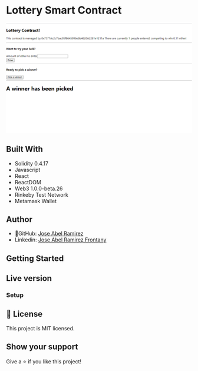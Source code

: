 # Lottery Smart Contract

![screenshot](./app_screenshot.png)

## Built With

- Solidity 0.4.17
- Javascript
- React
- ReactDOM
- Web3 1.0.0-beta.26
- Rinkeby Test Network
- Metamask Wallet

## Author

- 👤GitHub: [Jose Abel Ramirez](https://github.com/jose-Abel)
- Linkedin: [Jose Abel Ramirez Frontany](https://www.linkedin.com/in/jose-abel-ramirez-frontany-7674a842/)

## Getting Started

## Live version

### Setup

## 📝 License

This project is MIT licensed.

## Show your support

Give a ⭐️ if you like this project!
